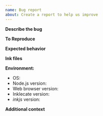 ```yaml
---
name: Bug report
about: Create a report to help us improve
---
```


**Describe the bug**
<!-- A clear and concise description of what the bug is. -->

**To Reproduce**
<!-- Steps to reproduce the behavior. -->

**Expected behavior**
<!-- A clear and concise description of what you expected to happen. -->

**Ink files**
<!-- If applicable, add ink files to help us reproduce your problem. -->

**Environment:**
 - OS: <!-- e.g. Windows / macOS / Linux Distribution. -->
 - Node.js version: <!-- Not always applicable. Delete this line if you're running in a browser -->
 - Web browser version: <!-- e.g. Firefox 76, Chrome 81, etc. Delete this line if you're running in Node.js -->
 - Inklecate version: <!-- e.g. 0.8.3 -->
 - _inkjs_ version: <!-- e.g. 1.10.4 -->

**Additional context**
<!-- Add any other context about the problem here. -->
